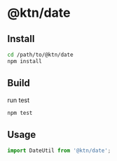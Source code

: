 # @ktn/date

## Install

```bash
cd /path/to/@ktn/date
npm install
```

## Build

run test

```bash
npm test
```

## Usage


```javascript
import DateUtil from '@ktn/date';
```
